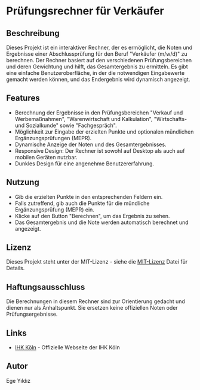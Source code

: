 # Prüfungsrechner für Verkäufer

## Beschreibung
Dieses Projekt ist ein interaktiver Rechner, der es ermöglicht, die Noten und Ergebnisse einer Abschlussprüfung für den Beruf "Verkäufer (m/w/d)" zu berechnen. Der Rechner basiert auf den verschiedenen Prüfungsbereichen und deren Gewichtung und hilft, das Gesamtergebnis zu ermitteln. Es gibt eine einfache Benutzeroberfläche, in der die notwendigen Eingabewerte gemacht werden können, und das Endergebnis wird dynamisch angezeigt.

## Features
- Berechnung der Ergebnisse in den Prüfungsbereichen "Verkauf und Werbemaßnahmen", "Warenwirtschaft und Kalkulation", "Wirtschafts- und Sozialkunde" sowie "Fachgespräch".
- Möglichkeit zur Eingabe der erzielten Punkte und optionalen mündlichen Ergänzungsprüfungen (MEPR).
- Dynamische Anzeige der Noten und des Gesamtergebnisses.
- Responsive Design: Der Rechner ist sowohl auf Desktop als auch auf mobilen Geräten nutzbar.
- Dunkles Design für eine angenehme Benutzererfahrung.

## Nutzung
- Gib die erzielten Punkte in den entsprechenden Feldern ein.
- Falls zutreffend, gib auch die Punkte für die mündliche Ergänzungsprüfung (MEPR) ein.
- Klicke auf den Button "Berechnen", um das Ergebnis zu sehen.
- Das Gesamtergebnis und die Note werden automatisch berechnet und angezeigt.

## Lizenz
Dieses Projekt steht unter der MIT-Lizenz - siehe die [MIT-Lizenz](LICENSE.md) Datei für Details.

## Haftungsausschluss
Die Berechnungen in diesem Rechner sind zur Orientierung gedacht und dienen nur als Anhaltspunkt. Sie ersetzen keine offiziellen Noten oder Prüfungsergebnisse.

## Links
- [IHK Köln](https://www.ihk.de/koeln/) - Offizielle Webseite der IHK Köln

## Autor
Ege Yıldız